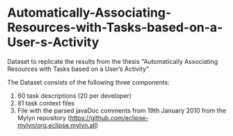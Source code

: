 # Automatically-Associating-Resources-with-Tasks-based-on-a-User-s-Activity
Dataset to replicate the results from the thesis "Automatically Associating Resources with Tasks based on a User’s Activity"

The Dataset consists of the following three components:
1. 60 task descriptions (20 per developer)
2. 81 task context files
3. File with the parsed javaDoc comments from 19th January 2010 from the Mylyn repository (https://github.com/eclipse-mylyn/org.eclipse.mylyn.all)
